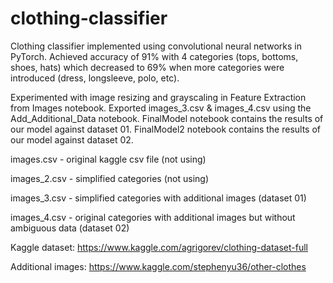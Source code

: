 # clothing-classifier
Clothing classifier implemented using convolutional neural networks in PyTorch. Achieved accuracy of 91% with 4 categories (tops, bottoms, shoes, hats) which decreased to 69% when more categories were introduced (dress, longsleeve, polo, etc).

Experimented with image resizing and grayscaling in Feature Extraction from Images notebook.
Exported images_3.csv & images_4.csv using the Add_Additional_Data notebook.
FinalModel notebook contains the results of our model against dataset 01.
FinalModel2 notebook contains the results of our model against dataset 02.

images.csv - original kaggle csv file (not using)

images_2.csv - simplified categories (not using)

images_3.csv - simplified categories with additional images (dataset 01)

images_4.csv - original categories with additional images but without ambiguous data (dataset 02)

Kaggle dataset: https://www.kaggle.com/agrigorev/clothing-dataset-full

Additional images: https://www.kaggle.com/stephenyu36/other-clothes
